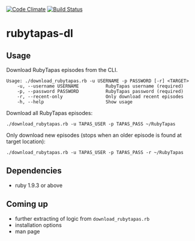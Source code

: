 [![Code Climate](https://codeclimate.com/github/mfilej/rubytapas-dl.png)](https://codeclimate.com/github/mfilej/rubytapas-dl)
[![Build Status](https://travis-ci.org/mfilej/rubytapas-dl.png?branch=master)](https://travis-ci.org/mfilej/rubytapas-dl)

# rubytapas-dl

## Usage

Download RubyTapas episodes from the CLI.

    Usage: ./download_rubytapas.rb -u USERNAME -p PASSWORD [-r] <TARGET>
        -u, --username USERNAME          RubyTapas username (required)
        -p, --password PASSWORD          RubyTapas password (required)
        -r, --recent-only                Only download recent episodes
        -h, --help                       Show usage

Download all RubyTapas episodes:

    ./download_rubytapas.rb -u TAPAS_USER -p TAPAS_PASS ~/RubyTapas

Only download new episodes (stops when an older episode is found at target location):

    ./download_rubytapas.rb -u TAPAS_USER -p TAPAS_PASS -r ~/RubyTapas

## Dependencies

* ruby 1.9.3 or above

## Coming up

* further extracting of logic from `download_rubytapas.rb`
* installation options
* man page
